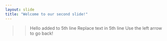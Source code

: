 ```yaml
---
layout: slide
title: "Welcome to our second slide!"
---
```

>> Hello added to 5th line Replace text in 5th line
Use the left arrow to go back!
